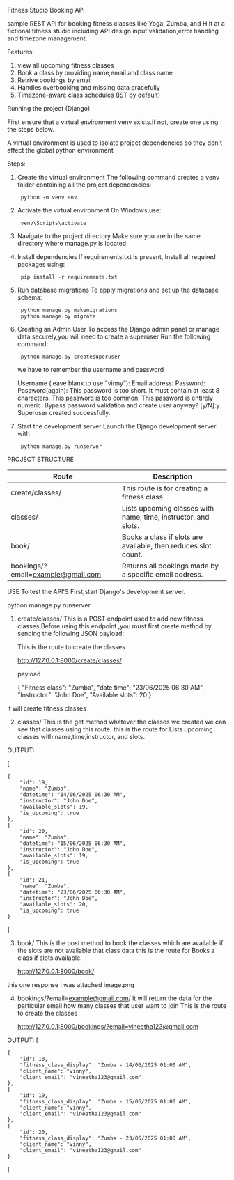 Fitness Studio Booking API

sample REST API for booking fitness classes like Yoga, Zumba, and HIIt at a fictional fitness studio including API design input validation,error handling and timezone management.

Features:

1. view all upcoming fitness classes
2. Book a class by providing name,email and class name
3. Retrive bookings by email
4. Handles overbooking and missing data gracefully
5. Timezone-aware class schedules (IST by default)

Running the project (Django)

First ensure that a virtual environment venv exists.if not, create one using the steps below.

A virtual environment is used to isolate project dependencies so they don't affect the global python environment
 
Steps:

1. Create the virtual environment
    The following command creates a venv folder containing all the project dependencies:

        python -m venv env

2. Activate the virtual environment
    On Windows,use:

        venv\Scripts\activate

3. Navigate to the project directory
    Make sure you are in the same directory where manage.py is located.

4. Install dependencies
    If requirements.txt is present, Install all required packages using:

        pip install -r requirements.txt

5. Run database migrations
    To apply migrations and set up the database schema:

        python manage.py makemigrations
        python manage.py migrate

6. Creating an Admin User
   To access the Django admin panel or manage data securely,you will need to create a superuser
    Run the following command:

        python manage.py createsuperuser

    we have to remember the username and password

    Username (leave blank to use "vinny"):
    Email address:
    Password:
    Password(again):
    This password is too short. It must contain at least 8 characters.
    This password is too common.
    This password is entirely numeric.
    Bypass password validation and create user anyway? [y/N]:y
    Superuser created successfully.

7. Start the development server
    Launch the Django development server with

        python manage.py runserver



PROJECT STRUCTURE

| Route                                      | Description                                                   |
|-------------------------------------------|---------------------------------------------------------------|
| create/classes/                        | This route is for creating a fitness class.                   |
| classes/                                | Lists upcoming classes with name, time, instructor, and slots.|
| book/                                   | Books a class if slots are available, then reduces slot count.|
| bookings/?email=example@gmail.com       | Returns all bookings made by a specific email address.        |



USE 
To test the API'S
First,start Django's development server.

python manage.py runserver

1. create/classes/
    This is a POST endpoint used to add new fitness classes,Before using this endpoint ,you must first create method by sending the following JSON payload:

    This is the route to create the classes

    http://127.0.0.1:8000/create/classes/

    payload

    {
     "Fitness class": "Zumba",
     "date time": "23/06/2025 06:30 AM",
     "Instructor": "John Doe",
     "Available slots": 20
   }

it will create fitness classes

2. classes/
This is the get method whatever the classes we created we can see that classes using this route.
    this is the route for Lists upcoming classes with name,time,instructor, and slots.

OUTPUT:

[
   
    {
        "id": 19,
        "name": "Zumba",
        "datetime": "14/06/2025 06:30 AM",
        "instructor": "John Doe",
        "available_slots": 19,
        "is_upcoming": true
    },
    {
        "id": 20,
        "name": "Zumba",
        "datetime": "15/06/2025 06:30 AM",
        "instructor": "John Doe",
        "available_slots": 19,
        "is_upcoming": true
    },
    {
        "id": 21,
        "name": "Zumba",
        "datetime": "23/06/2025 06:30 AM",
        "instructor": "John Doe",
        "available_slots": 20,
        "is_upcoming": true
    }
]

3. book/
This is the post method to book the classes which are available if the slots are not available that class data
    this is the route for Books a class if slots available.

    http://127.0.0.1:8000/book/

this one response i was attached image.png

4. bookings/?email=example@gmail.com/
it will return the data for the particular email how many classes that user want to join
    This is the route to create the classes

    http://127.0.0.1:8000/bookings/?email=vineetha123@gmail.com

OUTPUT:
[
    
    
    {
        "id": 18,
        "fitness_class_display": "Zumba - 14/06/2025 01:00 AM",
        "client_name": "vinny",
        "client_email": "vineetha123@gmail.com"
    },
    {
        "id": 19,
        "fitness_class_display": "Zumba - 15/06/2025 01:00 AM",
        "client_name": "vinny",
        "client_email": "vineetha123@gmail.com"
    },
    {
        "id": 20,
        "fitness_class_display": "Zumba - 23/06/2025 01:00 AM",
        "client_name": "vinny",
        "client_email": "vineetha123@gmail.com"
    }
]
